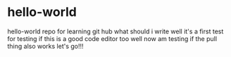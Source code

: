 # hello-world
hello-world repo for learning git hub
what should i write 
well it's a first test for testing if this is a good code editor too
well now am testing if the pull thing also works
let's go!!!
